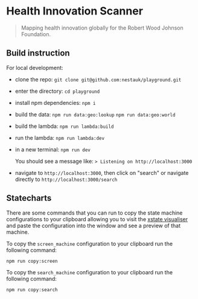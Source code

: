# Health Innovation Scanner

> Mapping health innovation globally for the Robert Wood Johnson Foundation.

## Build instruction

For local development:

- clone the repo:
   `git clone git@github.com:nestauk/playground.git`

- enter the directory:
   `cd playground`

- install npm dependencies:
   `npm i`

- build the data:
   `npm run data:geo:lookup`
   `npm run data:geo:world`

- build the lambda:
   `npm run lambda:build`

- run the lambda:
   `npm run lambda:dev`

- in a new terminal:
   `npm run dev`

   You should see a message like:
   `> Listening on http://localhost:3000`

- navigate to `http://localhost:3000`, then click on "search" or navigate directly to `http://localhost:3000/search`

## Statecharts

There are some commands that you can run to copy the state machine configurations to your clipboard allowing you to visit the [xstate visualiser](https://statecharts.github.io/xstate-viz/) and paste the configuration into the window and see a preview of that machine.

To copy the `screen_machine` configuration to your clipboard run the following command:

```bash
npm run copy:screen
```

To copy the `search_machine` configuration to your clipboard run the following command:

```bash
npm run copy:search
```
